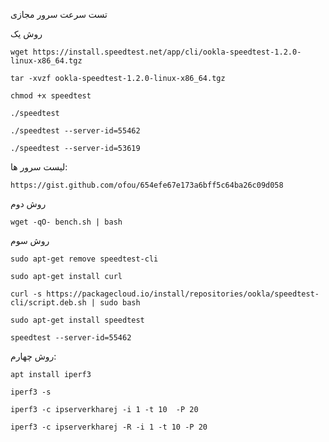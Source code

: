 تست سرعت سرور مجازی


روش یک



````
wget https://install.speedtest.net/app/cli/ookla-speedtest-1.2.0-linux-x86_64.tgz
````

````
tar -xvzf ookla-speedtest-1.2.0-linux-x86_64.tgz
````

````
chmod +x speedtest
````

````
./speedtest
````

````
./speedtest --server-id=55462
````
````
./speedtest --server-id=53619
````

لیست سرور ها: 

````
https://gist.github.com/ofou/654efe67e173a6bff5c64ba26c09d058
````


روش دوم

````
wget -qO- bench.sh | bash
````


روش سوم

````
sudo apt-get remove speedtest-cli
````

````
sudo apt-get install curl
````

````
curl -s https://packagecloud.io/install/repositories/ookla/speedtest-cli/script.deb.sh | sudo bash
````

````
sudo apt-get install speedtest
````

````
speedtest --server-id=55462
````


روش چهارم:

````
apt install iperf3
````

````
iperf3 -s
````

````
iperf3 -c ipserverkharej -i 1 -t 10  -P 20
````


````
iperf3 -c ipserverkharej -R -i 1 -t 10 -P 20
````

